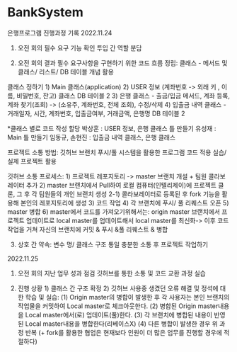 # BankSystem
은행프로그램 진행과정 기록
  2022.11.24
  1. 오전 회의
    필수 요구 기능 확인
    투입 간 역할 분담

  2. 오전 회의 결과
    필수 요구사항을 구현하기 위한 코드 흐름 정립: 클래스 - 메서드 및 클래스/ 리스트/ DB 테이블 개념 활용

  클래스 정하기
    1) Main 클래스(application)
    2) USER 정보 (계좌번호 -> 외래 키 , 이름, 비밀번호, 잔고) 클래스 DB 테이블 2
    3) 은행 클래스 - 출금/입금 메서드, 계좌 등록, 계좌 찾기(조회) -> (소유주, 계좌번호, 전체 조회), 수정/삭제
    4) 입출금 내역 클래스 - 거래일자, 시간, 계좌번호, 입출금여부, 거래금액, 은행명 DB 테이블 2

  *클래스 별로 코드 작성 할당
    박상훈 : USER 정보, 은행 클래스 틀 만들기
    유성재 : Main 틀 만들기
    임동규, 손현진 : 입출금 내역 클래스, 은행 클래스

  프로젝트 소통 방법: 깃허브 브랜치 푸시/풀 시스템을 활용한 프로그램 코드 적용 실습/ 실제 프로젝트 활용

  깃허브 소통 프로세스: 
    1) 프로젝트 레포지토리 -> master 브랜치 개설 + 팀원 콜라보레이터 추가
    2) master 브랜치에서 Pull하여 로컬 컴퓨터(인텔리제이)에 프로젝트 클론, 그 후 각 팀원들의 개인 브랜치 생성
    2-1) 콜라보레이터로 등록된 후 fork 기능을 활용해 본인의 레포지토리에 생성
    3) 코드 작업
    4) 각 브랜치에 푸시/ 풀 리퀘스트 오픈
    5) master 병합
    6) master에서 코드를 가져오기위해서는:
    origin master 브랜치에서 프로젝트 업데이트로 local master를 업데이트해서 local master를 최신화->
    이후 코드 작업을 거쳐 자신의 브랜치에 커밋 & 푸시 &풀 리퀘스트 & 병합 

  3. 상호 간 약속:
    변수 명/ 클래스 구조 통일
    충분한 소통 후 프로젝트 작업하기

  2022.11.25
  1. 오전 회의
    지난 업무 성과 점검
    깃허브를 통한 소통 및 코드 교환 과정 실습
    
  2. 진행 상황
    1) 클래스 간 구조 확정
    2) 깃허브 사용중 생겼던 오류 해결 및 정석에 대한 학습 및 실습:
      (1) Origin master의 병합이 발생한 후 각 사용자는 본인 브랜치의 작업물을 커밋하여 Local master로 체크아웃한다.
      (2) 병합된 Origin master내용을 Local master에서(로) 업데이트(풀)한다.
      (3) 각 브랜치에 병합된 내용이 반영된 Local master내용을 병합한다(리베이스X)
      (4) 다른 병합이 발생한 경우 위 과정 반복
      (+ fork를 활용한 협업은 현재보다 인원이 더 많은 업무를 진행할 경우에 적절하다) 
